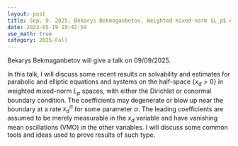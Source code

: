 ```yaml
---
layout: post
title: Sep. 9. 2025, Bekarys Bekmaganbetov, Weighted mixed-norm $L_p$ estimates for parabolic systems with singular-degenerate coefficients I
date: 2023-05-19 19:42:59
use_math: true
category: 2025-Fall
---
```

 
Bekarys Bekmaganbetov will give a talk on 09/09/2025.

In this talk, I will discuss some recent results on solvability and estimates for parabolic and elliptic equations and systems on the half-space $\{x_d>0\}$ in weighted mixed-norm $L_p$ spaces, with either the Dirichlet or conormal boundary condition. The coefficients may degenerate or blow up near the boundary at a rate $x_d^{\alpha}$ for some parameter $\alpha$. The leading coefficients are assumed to be merely measurable in the $x_d$ variable and have vanishing mean oscillations (VMO) in the other variables. I will discuss some common tools and ideas used to prove results of such type.
